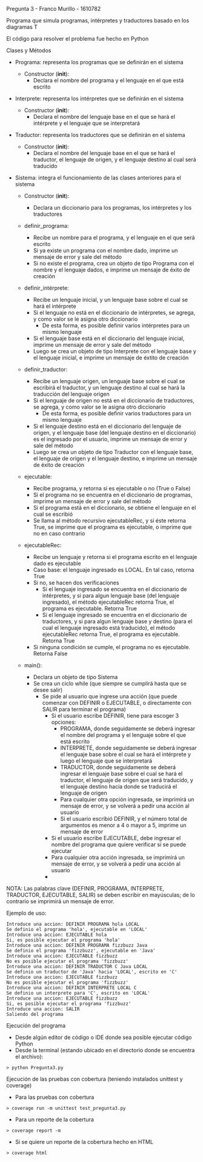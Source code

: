 Pregunta 3 - Franco Murillo - 1610782

Programa que simula programas, intérpretes y traductores basado en los diagramas T

El código para resolver el problema fue hecho en Python

Clases y Métodos

- Programa: representa los programas que se definirán en el sistema
    - Constructor (__init__):
        - Declara el nombre del programa y el lenguaje en el que está escrito

- Interprete: representa los intérpretes que se definirán en el sistema
    - Constructor (__init__):
        - Declara el nombre del lenguaje base en el que se hará el intérprete y el lenguaje que se interpretará

- Traductor: representa los traductores que se definirán en el sistema
    - Constructor (__init__):
        - Declara el nombre del lenguaje base en el que se hará el traductor, el lenguaje de origen, y el lenguaje destino al cual será traducido

- Sistema: integra el funcionamiento de las clases anteriores para el sistema
    - Constructor (__init__):
        - Declara un diccionario para los programas, los intérpretes y los traductores

    - definir_programa:
        - Recibe un nombre para el programa, y el lenguaje en el que será escrito
        - Si ya existe un programa con el nombre dado, imprime un mensaje de error y sale del método
        - Si no existe el programa, crea un objeto de tipo Programa con el nombre y el lenguaje dados, e imprime un mensaje de éxito de creación

    - definir_intérprete: 
        - Recibe un lenguaje inicial, y un lenguaje base sobre el cual se hará el intérprete
        - Si el lenguaje no está en el diccionario de intérpretes, se agrega, y como valor se le asigna otro diccionario
            - De esta forma, es posible definir varios intérpretes para un mismo lenguaje
        - Si el lenguaje base está en el diccionario del lenguaje inicial, imprime un mensaje de error y sale del método
        - Luego se crea un objeto de tipo Interprete con el lenguaje base y el lenguaje inicial, e imprime un mensaje de éxtito de creación

    - definir_traductor:
        - Recibe un lenguaje origen, un lenguaje base sobre el cual se escribirá el traductor, y un lenguaje destino al cual se hará la traducción del lenguaje origen
        - Si el lenguaje de origen no está en el diccionario de traductores, se agrega, y como valor se le asigna otro diccionario
            - De esta forma, es posible definir varios traductores para un mismo lenguaje
        - Si el lenguaje destino está en el diccionario del lenguaje de origen, y el lenguaje base (del lenguaje destino en el diccionario) es el ingresado por el usuario, imprime un mensaje de error y sale del método
        - Luego se crea un objeto de tipo Traductor con el lenguaje base, el lenguaje de origen y el lenguaje destino, e imprime un mensaje de éxito de creación

    - ejecutable:
        - Recibe programa, y retorna si es ejecutable o no (True o False)
        - Si el programa no se encuentra en el diccionario de programas, imprime un mensaje de error y sale del método
        - Si el programa está en el diccionario, se obtiene el lenguaje en el cual se escribió
        - Se llama al método recursivo ejecutableRec, y si éste retorna True, se imprime que el programa es ejecutable, o imprime que no en caso contrario
    
    - ejecutableRec:
        - Recibe un lenguaje y retorna si el programa escrito en el lenguaje dado es ejecutable 
        - Caso base: el lenguaje ingresado es LOCAL. En tal caso, retorna True
        - Si no, se hacen dos verificaciones
            - Si el lenguaje ingresado se encuentra en el diccionario de intérpretes, y si para algun lenguaje base (del lenguaje ingresado), el método ejecutableRec retorna True, el programa es ejecutable. Retorna True
            - Si el lenguaje ingresado se encuentra en el diccionario de traductores, y si para algun lenguaje base y destino (para el cual el lenguaje ingresado está traducido), el método ejecutableRec retorna True, el programa es ejecutable. Retorna True
        - Si ninguna condición se cumple, el programa no es ejecutable. Retorna False

    - main():
        - Declara un objeto de tipo Sistema 
        - Se crea un ciclo while (que siempre se cumplirá hasta que se desee salir)
            - Se pide al usuario que ingrese una acción (que puede comenzar con DEFINIR o EJECUTABLE, o directamente con SALIR para terminar el programa)
                - Si el usuario escribe DEFINIR, tiene para escoger 3 opciones:
                    - PROGRAMA, donde seguidamente se deberá ingresar el nombre del programa y el lenguaje sobre el que está escrito
                    - INTERPRETE, donde seguidamente se deberá ingresar el lenguaje base sobre el cual se hará el intérprete y luego el lenguaje que se interpretará
                    - TRADUCTOR, donde seguidamente se deberá ingresar el lenguaje base sobre el cual se hará el traductor, el lenguaje de origen que será traducido, y el lenguaje destino hacia donde se traducirá el lenguaje de origen
                    - Para cualquier otra opción ingresada, se imprimirá un mensaje de error, y se volverá a pedir una acción al usuario
                    - Si el usuario escribió DEFINIR, y el número total de argumentos es menor a 4 o mayor a 5, imprime un mensaje de error
                - Si el usuario escribe EJECUTABLE, debe ingresar el nombre del programa que quiere verificar si se puede ejecutar
                - Para cualquier otra acción ingresada, se imprimirá un mensaje de error, y se volverá a pedir una acción al usuario
                - 
NOTA: Las palabras clave (DEFINIR, PROGRAMA, INTERPRETE, TRADUCTOR, EJECUTABLE, SALIR) se deben escribir en mayúsculas; de lo contrario se imprimirá un mensaje de error.

Ejemplo de uso:
 ```
Introduce una accion: DEFINIR PROGRAMA hola LOCAL
Se definio el programa 'hola', ejecutable en 'LOCAL'
Introduce una accion: EJECUTABLE hola
Si, es posible ejecutar el programa 'hola'
Introduce una accion: DEFINIR PROGRAMA fizzbuzz Java
Se definio el programa 'fizzbuzz', ejecutable en 'Java'
Introduce una accion: EJECUTABLE fizzbuzz
No es posible ejecutar el programa 'fizzbuzz'
Introduce una accion: DEFINIR TRADUCTOR C Java LOCAL
Se definio un traductor de 'Java' hacia 'LOCAL', escrito en 'C'
Introduce una accion: EJECUTABLE fizzbuzz
No es posible ejecutar el programa 'fizzbuzz'
Introduce una accion: DEFINIR INTERPRETE LOCAL C
Se definio un interprete para 'C', escrito en 'LOCAL'
Introduce una accion: EJECUTABLE fizzbuzz
Si, es posible ejecutar el programa 'fizzbuzz'
Introduce una accion: SALIR
Saliendo del programa
 ```

 Ejecución del programa
 - Desde algún editor de código o IDE donde sea posible ejecutar código Python
- Desde la terminal (estando ubicado en el directorio donde se encuentra el archivo):
  
```
> python Pregunta3.py
```

Ejecución de las pruebas con cobertura (teniendo instalados unittest y coverage)
- Para las pruebas con cobertura

 ```
 > coverage run -m unittest test_pregunta3.py
 ```

- Para un reporte de la cobertura
```     
> coverage report -m
```

- Si se quiere un reporte de la cobertura hecho en HTML
```
> coverage html
```
